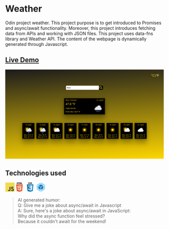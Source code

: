 # Weather

Odin project weather. This project purpose is to get introduced to Promises and async/await functionality. Moreover, this project introduces fetching data from APIs and working with JSON files. This project uses data-fns library and Weather API. The content of the webpage is dynamically generated through Javascript.

## [Live Demo](https://confucii.github.io/weather/)

![Website layout image](https://raw.githubusercontent.com/Confucii/confucii/main/images/weather.png)

## Technologies used

<img src="https://raw.githubusercontent.com/devicons/devicon/master/icons/javascript/javascript-original.svg" alt="javascript" width="30" height="30"/><img src="https://raw.githubusercontent.com/devicons/devicon/master/icons/html5/html5-original-wordmark.svg" alt="html5" width="30" height="30"/> <img src="https://raw.githubusercontent.com/devicons/devicon/master/icons/css3/css3-original-wordmark.svg" alt="css3" width="30" height="30"/> <img src="https://raw.githubusercontent.com/devicons/devicon/1119b9f84c0290e0f0b38982099a2bd027a48bf1/icons/webpack/webpack-original.svg" alt="css3" width="30" height="30"/>

> AI generated humor: <br>
> Q: Give me a joke about async/await in Javascript <br>
> A: Sure, here's a joke about async/await in JavaScript: <br>
> Why did the async function feel stressed? <br>
> Because it couldn't await for the weekend!
